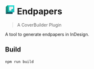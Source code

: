 # ![icon](icon/EP_icon_32x32.png) Endpapers

> A CoverBuilder Plugin

A tool to generate endpapers in InDesign.

## Build

`npm run build` 
